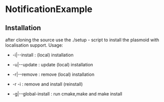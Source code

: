  # NotificationExample

Installation
---------------------
after cloning the source use the ./setup - script to install the plasmoid with localisation support.
Usage:
 * -i|--install         :   (local) installation
 * -u|--update          :   update (local) installation
 * -r|--remove          :   remove (local) installation
 * -r -i                :   remove and install (reinstall)

 * -g|--global-install  :   run cmake,make and make install

